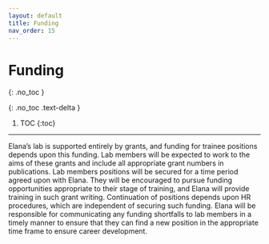 ```yaml
---
layout: default
title: Funding
nav_order: 15
---
```


# Funding
{: .no_toc }

{: .no_toc .text-delta }

1. TOC
{:toc}

---

Elana’s lab is supported entirely by grants, and funding for trainee positions depends upon this funding. Lab members will be expected to work to the aims of these grants and include all appropriate grant numbers in publications. Lab members positions will be secured for a time period agreed upon with Elana. They will be encouraged to pursue funding opportunities appropriate to their stage of training, and Elana will provide training in such grant writing. Continuation of positions depends upon HR procedures, which are independent of securing such funding. Elana will be responsible for communicating any funding shortfalls to lab members in a timely manner to ensure that they can find a new position in the appropriate time frame to ensure career development.

<!-- just_the_docs:
  # Define which collections are used in just-the-docs
  collections:
    # Reference the "tests" collection
    tests:
      # Give the collection a name
      name: Tests
      # Exclude the collection from the navigation
      # Supports true or false (default)
      # nav_exclude: true
      # Fold the collection in the navigation
      # Supports true or false (default)
      # nav_fold: true  # note: this option is new in v0.4
      # Exclude the collection from the search
      # Supports true or false (default)
      # search_exclude: true -->
